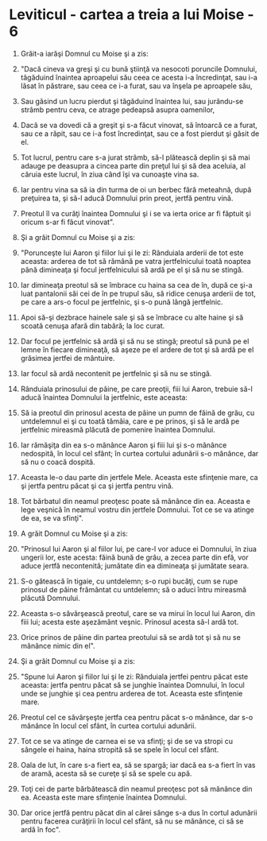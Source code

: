# Leviticul - cartea a treia a lui Moise - 6

1. Grăit-a iarăşi Domnul cu Moise şi a zis: 

2. "Dacă cineva va greşi şi cu bună ştiinţă va nesocoti poruncile Domnului, tăgăduind înaintea aproapelui său ceea ce acesta i-a încredinţat, sau i-a lăsat în păstrare, sau ceea ce i-a furat, sau va înşela pe aproapele său, 

3. Sau găsind un lucru pierdut şi tăgăduind înaintea lui, sau jurându-se strâmb pentru ceva, ce atrage pedeapsă asupra oamenilor, 

4. Dacă se va dovedi că a greşit şi s-a făcut vinovat, să întoarcă ce a furat, sau ce a răpit, sau ce i-a fost încredinţat, sau ce a fost pierdut şi găsit de el. 

5. Tot lucrul, pentru care s-a jurat strâmb, să-l plătească deplin şi să mai adauge pe deasupra a cincea parte din preţul lui şi să dea aceluia, al căruia este lucrul, în ziua când îşi va cunoaşte vina sa. 

6. Iar pentru vina sa să ia din turma de oi un berbec fără meteahnă, după preţuirea ta, şi să-l aducă Domnului prin preot, jertfă pentru vină. 

7. Preotul îl va curăţi înaintea Domnului şi i se va ierta orice ar fi făptuit şi oricum s-ar fi făcut vinovat". 

8. Şi a grăit Domnul cu Moise şi a zis: 

9. "Porunceşte lui Aaron şi fiilor lui şi le zi: Rânduiala arderii de tot este aceasta: arderea de tot să rămână pe vatra jertfelnicului toată noaptea până dimineaţa şi focul jertfelnicului să ardă pe el şi să nu se stingă. 

10. Iar dimineaţa preotul să se îmbrace cu haina sa cea de în, după ce şi-a luat pantalonii săi cei de în pe trupul său, să ridice cenuşa arderii de tot, pe care a ars-o focul pe jertfelnic, şi s-o pună lângă jertfelnic. 

11. Apoi să-şi dezbrace hainele sale şi să se îmbrace cu alte haine şi să scoată cenuşa afară din tabără; la loc curat. 

12. Dar focul pe jertfelnic să ardă şi să nu se stingă; preotul să pună pe el lemne în fiecare dimineaţă, să aşeze pe el ardere de tot şi să ardă pe el grăsimea jertfei de mântuire. 

13. Iar focul să ardă necontenit pe jertfelnic şi să nu se stingă. 

14. Rânduiala prinosului de pâine, pe care preoţii, fiii lui Aaron, trebuie să-l aducă înaintea Domnului la jertfelnic, este aceasta: 

15. Să ia preotul din prinosul acesta de pâine un pumn de făină de grâu, cu untdelemnul ei şi cu toată tămâia, care e pe prinos, şi să le ardă pe jertfelnic mireasmă plăcută de pomenire înaintea Domnului. 

16. Iar rămăşiţa din ea s-o mănânce Aaron şi fiii lui şi s-o mănânce nedospită, în locul cel sfânt; în curtea cortului adunării s-o mănânce, dar să nu o coacă dospită. 

17. Aceasta le-o dau parte din jertfele Mele. Aceasta este sfinţenie mare, ca şi jertfa pentru păcat şi ca şi jertfa pentru vină. 

18. Tot bărbatul din neamul preoţesc poate să mănânce din ea. Aceasta e lege veşnică în neamul vostru din jertfele Domnului. Tot ce se va atinge de ea, se va sfinţi". 

19. A grăit Domnul cu Moise şi a zis: 

20. "Prinosul lui Aaron şi al fiilor lui, pe care-l vor aduce ei Domnului, în ziua ungerii lor, este acesta: făină bună de grâu, a zecea parte din efă, vor aduce jertfă necontenită; jumătate din ea dimineaţa şi jumătate seara. 

21. S-o gătească în tigaie, cu untdelemn; s-o rupi bucăţi, cum se rupe prinosul de pâine frământat cu untdelemn; să o aduci întru mireasmă plăcută Domnului. 

22. Aceasta s-o săvârşească preotul, care se va mirui în locul lui Aaron, din fiii lui; acesta este aşezământ veşnic. Prinosul acesta să-l ardă tot. 

23. Orice prinos de pâine din partea preotului să se ardă tot şi să nu se mănânce nimic din el". 

24. Şi a grăit Domnul cu Moise şi  a zis: 

25. "Spune lui Aaron şi fiilor lui şi le zi: Rânduiala jertfei pentru păcat este aceasta: jertfa pentru păcat să se junghie înaintea Domnului, în locul unde se junghie şi cea pentru arderea de tot. Aceasta este sfinţenie mare. 

26. Preotul cel ce săvârşeşte jertfa cea pentru păcat s-o mănânce, dar s-o mănânce în locul cel sfânt, în curtea cortului adunării. 

27. Tot ce se va atinge de carnea ei se va sfinţi; şi de se va stropi cu sângele ei haina, haina stropită să se spele în locul cel sfânt. 

28. Oala de lut, în care s-a fiert ea, să se spargă; iar dacă ea s-a fiert în vas de aramă, acesta să se cureţe şi să se spele cu apă. 

29. Toţi cei de parte bărbătească din neamul preoţesc pot să mănânce din ea. Aceasta este mare sfinţenie înaintea Domnului. 

30. Dar orice jertfă pentru păcat din al cărei sânge s-a dus în cortul adunării pentru facerea curăţirii în locul cel sfânt, să nu se mănânce, ci să se ardă în foc". 

